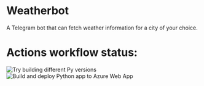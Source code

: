 # Weatherbot
A Telegram bot that can fetch weather information for a city of your choice.

# Actions workflow status:
![Try building different Py versions](https://github.com/glebtee/dj-weatherbot/actions/workflows/pytestworkflow.yml/badge.svg)
![Build and deploy Python app to Azure Web App](https://github.com/glebtee/dj-weatherbot/actions/workflows/deploy-code-only.yml/badge.svg)

